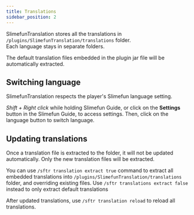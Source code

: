 ```yaml
---
title: Translations
sidebar_position: 2
---
```


SlimefunTranslation stores all the translations in `/plugins/SlimefunTranslation/translations` folder.  
Each language stays in separate folders.

The default translation files embedded in the plugin jar file will be automatically extracted.

## Switching language

SlimefunTranslation respects the player's Slimefun language setting.

*Shift + Right click* while holding Slimefun Guide, or click on the **Settings** button in the Slimefun Guide, to access settings. Then, click on the language button to switch language.

## Updating translations

Once a translation file is extracted to the folder, it will not be updated automatically. Only the new translation files will be extracted.

You can use `/sftr translation extract true` command to extract all embedded translations into `/plugins/SlimefunTranslation/translations` folder, and overriding existing files. Use `/sftr translations extract false` instead to only extract default translations

After updated translations, use `/sftr translation reload` to reload all translations.
